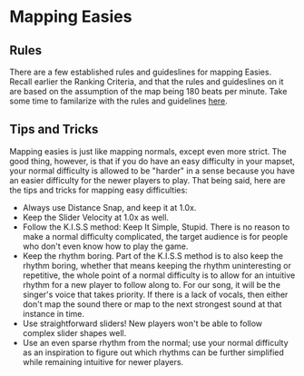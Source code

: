 # Mapping Easies

## Rules

There are a few established rules and guideslines for mapping Easies. Recall earlier the Ranking Criteria, and that the rules and guideslines on it are based on the assumption of the map being 180 beats per minute. Take some time to familarize with the rules and guidelines [here](https://osu.ppy.sh/wiki/en/Ranking_criteria/osu%21#easy).

## Tips and Tricks

Mapping easies is just like mapping normals, except even more strict. The good thing, however, is that if you do have an easy difficulty in your mapset, your normal difficulty is allowed to be "harder" in a sense because you have an easier difficulty for the newer players to play. That being said, here are the tips and tricks for mapping easy difficulties:

- Always use Distance Snap, and keep it at 1.0x.
- Keep the Slider Velocity at 1.0x as well.
- Follow the K.I.S.S method: Keep It Simple, Stupid. There is no reason to make a normal difficulty complicated, the target audience is for people who don't even know how to play the game.
- Keep the rhythm boring. Part of the K.I.S.S method is to also keep the rhythm boring, whether that means keeping the rhythm uninteresting or repetitive, the whole point of a normal difficulty is to allow for an intuitive rhythm for a new player to follow along to. For our song, it will be the singer's voice that takes priority. If there is a lack of vocals, then either don't map the sound there or map to the next strongest sound at that instance in time.
- Use straightforward sliders! New players won't be able to follow complex slider shapes well.
- Use an even sparse rhythm from the normal; use your normal difficulty as an inspiration to figure out which rhythms can be further simplified while remaining intuitive for newer players.